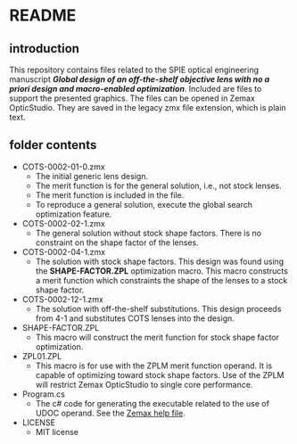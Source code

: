 # README

## introduction

This repository contains files related to the SPIE optical engineering
manuscript ***Global design of an off-the-shelf objective lens with no a priori
design and macro-enabled optimization***. Included are files to support the
presented graphics. The files can be opened in Zemax OpticStudio. They are saved
in the legacy zmx file extension, which is plain text.

## folder contents

-   COTS-0002-01-0.zmx
    -   The initial generic lens design.
    -   The merit function is for the general solution, i.e., not stock lenses.
    -   The merit function is included in the file.
    -   To reproduce a general solution, execute the global search optimization
        feature.
-   COTS-0002-02-1.zmx
    -   The general solution without stock shape factors. There is no constraint
        on the shape factor of the lenses. 
-   COTS-0002-04-1.zmx
    -   The solution with stock shape factors. This design was found using the
        **SHAPE-FACTOR.ZPL** optimization macro. This macro constructs a merit
        function which constraints the shape of the lenses to a stock shape factor.
-   COTS-0002-12-1.zmx
    -   The solution with off-the-shelf substitutions. This design proceeds from
        4-1 and substitutes COTS lenses into the design.
-   SHAPE-FACTOR.ZPL
    -   This macro will construct the merit function for stock shape factor
        optimization.
-   ZPL01.ZPL
    -   This macro is for use with the ZPLM merit function operand. It is
        capable of optimizing toward stock shape factors. Use of the ZPLM will
        restrict Zemax OpticStudio to single core performance.
-   Program.cs
    -   The c# code for generating the executable related to the use of UDOC
        operand. See the [Zemax help file](https://support.zemax.com/hc/en-us/articles/1500005490081-How-to-create-a-User-Operand-using-ZOS-API).
-   LICENSE
    -   MIT license
